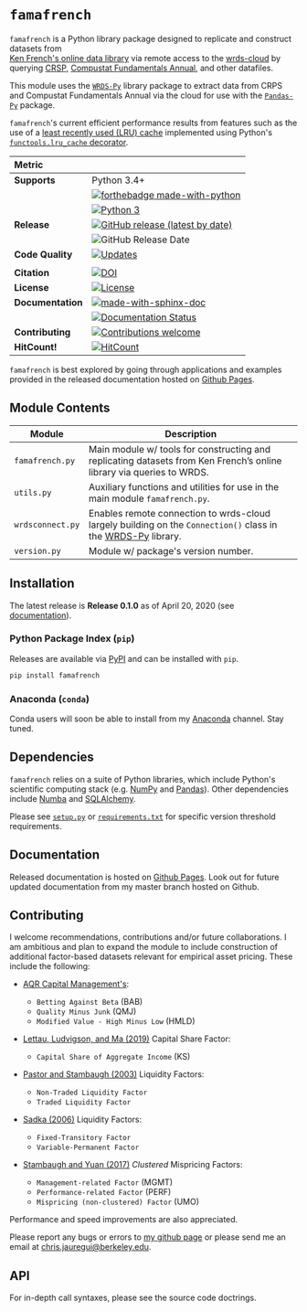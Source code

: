 # `famafrench`

`famafrench` is a Python library package designed to replicate and construct datasets from  
[Ken French's online data library](https://mba.tuck.dartmouth.edu/pages/faculty/ken.french/data_library.html) 
via remote access to the [wrds-cloud](https://wrds-www.wharton.upenn.edu/pages/support/getting-started/3-ways-use-wrds/#the-wrds-cloud)
by querying [CRSP](http://www.crsp.org/products/research-products/crsp-us-stock-databases), 
[Compustat Fundamentals Annual](https://wrds-web.wharton.upenn.edu/wrds/support/Data/_001Manuals%20and%20Overviews/_001Compustat/_001North%20America%20-%20Global%20-%20Bank/_000dataguide/index.cfm0), and other datafiles. 

This module uses the [`WRDS-Py`](https://github.com/wharton/wrds) library package to extract data from CRPS and Compustat Fundamentals Annual via the cloud
for use with the [`Pandas-Py`](https://github.com/pandas-dev/pandas) package. 

`famafrench`'s current efficient performance results from features such as the use of a [least recently used (LRU) cache](https://medium.com/lambda-automotive/python-and-lru-cache-f812bbdcbb51) implemented using Python's
[``functools.lru_cache`` decorator](https://github.com/python/cpython/blob/3.8/Lib/functools.py).


| Metric                     |                                                                                                                                                                    |
| :------------------------- | :------------------------------------------------------------------------------------------------------------------------------------------------------------------|
| **Supports**               | Python 3.4+                                                                                                                                                        | 
|                            | [![forthebadge made-with-python](http://ForTheBadge.com/images/badges/made-with-python.svg)](https://www.python.org/)                                              |                                             
|                            | [![Python 3](https://pyup.io/repos/github/christianjauregui/famafrench/python-3-shield.svg)](https://pyup.io/repos/github/christianjauregui/famafrench/)           |
| **Release**                | [![GitHub release (latest by date)](https://img.shields.io/github/v/release/christianjauregui/famafrench?style=for-the-badge)](https://github.com/christianjauregui/famafrench/releases)   |                                    |
|                            | ![GitHub Release Date](https://img.shields.io/github/release-date/christianjauregui/famafrench)                                                                    |
| **Code Quality**           | [![Updates](https://pyup.io/repos/github/christianjauregui/famafrench/shield.svg)](https://pyup.io/repos/github/christianjauregui/famafrench/)                     |
|                            |                                                                                                                                                                    |
| **Citation**               | [![DOI](https://sandbox.zenodo.org/badge/doi/10.5072/zenodo.530634.svg)](https://sandbox.zenodo.org/record/530634#.XqNawZNKi_s)                                    |
| **License**                | [![License](https://img.shields.io/badge/License-Apache%202.0-blue.svg)](https://github.com/christianjauregui/famafrench/blob/master/LICENSE.txt)                  |
| **Documentation**          | [![made-with-sphinx-doc](https://img.shields.io/badge/Made%20with-Sphinx-1f425f.svg)](https://www.sphinx-doc.org/)                                                 |
|                            | [![Documentation Status](https://img.shields.io/badge/Documentation-latest-brightgreen)](https://christianjauregui.github.io/famafrench/)                      |   
| **Contributing**           | [![Contributions welcome](https://img.shields.io/badge/Contributions-welcome-brightgreen.svg?style=flat)](https://github.com/christianjauregui/famafrench/issues)  |
| **HitCount!**              | [![HitCount](http://hits.dwyl.com/christianjauregui/famafrench.svg)](http://hits.dwyl.com/christianjauregui/famafrench)                                            |

`famafrench` is best explored by going through applications and examples provided in the released documentation hosted on [Github Pages](https://christianjauregui.github.io/famafrench/).

## Module Contents
| Module | Description |
| ------ | ----------- |
| `famafrench.py`  | Main module w/ tools for constructing and replicating datasets from Ken French’s online library via queries to WRDS. |
| `utils.py`   | Auxiliary functions and utilities for use in the main module `famafrench.py`. |
| `wrdsconnect.py`       | Enables remote connection to wrds-cloud largely building on the ``Connection()`` class in the [WRDS-Py](https://pypi.org/project/wrds/) library. |
| `version.py`   | Module w/ package's version number.  |

## Installation
The latest release is **Release 0.1.0** as of April 20, 2020 (see [documentation](https://christianjauregui.github.io/famafrench/changes/changes.html#release-0-1-0)).

### Python Package Index (`pip`)
Releases are available via [PyPI](https://pypi.python.org/pypi/pyfinance/) and can be installed with `pip`.  
```bash
pip install famafrench
```
### Anaconda (`conda`)
Conda users will soon be able to install from my [Anaconda](https://anaconda.org/) channel. Stay tuned.

## Dependencies
`famafrench` relies on a suite of Python libraries, which include Python's scientific computing stack (e.g. [NumPy](https://numpy.org/) and [Pandas](https://pandas.pydata.org/)). Other dependencies include [Numba](http://numba.pydata.org/) and [SQLAlchemy](https://www.sqlalchemy.org/). 

Please see [``setup.py``](https://github.com/christianjauregui/famafrench/blob/master/setup.py) or [``requirements.txt``](https://github.com/christianjauregui/famafrench/blob/master/docs/requirements.txt) for specific version threshold requirements.

## Documentation
Released documentation is hosted on [Github Pages](https://christianjauregui.github.io/famafrench/). Look out for future updated documentation from my master branch hosted on Github.

## Contributing
I welcome recommendations, contributions and/or future collaborations. I am ambitious and plan to expand the module to include construction of additional factor-based datasets relevant for empirical asset pricing. These include the following:

- [AQR Capital Management's](https://www.aqr.com/library/data-sets): 
    - `Betting Against Beta` (BAB)
    - `Quality Minus Junk` (QMJ)
    - `Modified Value - High Minus Low` (HMLD)

- [Lettau, Ludvigson, and Ma (2019)](https://onlinelibrary.wiley.com/doi/abs/10.1111/jofi.12772) Capital Share Factor:   
    - `Capital Share of Aggregate Income` (KS)

- [Pastor and Stambaugh (2003)](https://faculty.chicagobooth.edu/-/media/faculty/lubos-pastor/data/liq_data_1962_2019.txt) Liquidity Factors: 
    - `Non-Traded Liquidity Factor`
    - `Traded Liquidity Factor`

- [Sadka (2006)](https://drive.google.com/file/d/1hTnBk7uasanA3x1gRFBNg6hFE1A0JJEO/view) Liquidity Factors:
    - `Fixed-Transitory Factor`
    - `Variable-Permanent Factor`

- [Stambaugh and Yuan (2017)](https://academic.oup.com/rfs/article/30/4/1270/2965095) *Clustered* Mispricing Factors: 
    - `Management-related Factor` (MGMT)
    - `Performance-related Factor` (PERF)
    - `Mispricing (non-clustered) Factor` (UMO)
    

Performance and speed improvements are also appreciated. 

Please report any bugs or errors to [my github page](https://github.com/christianjauregui/famafrench/issues) or please send me an email at chris.jauregui@berkeley.edu.  

## API
For in-depth call syntaxes, please see the source code doctrings. 